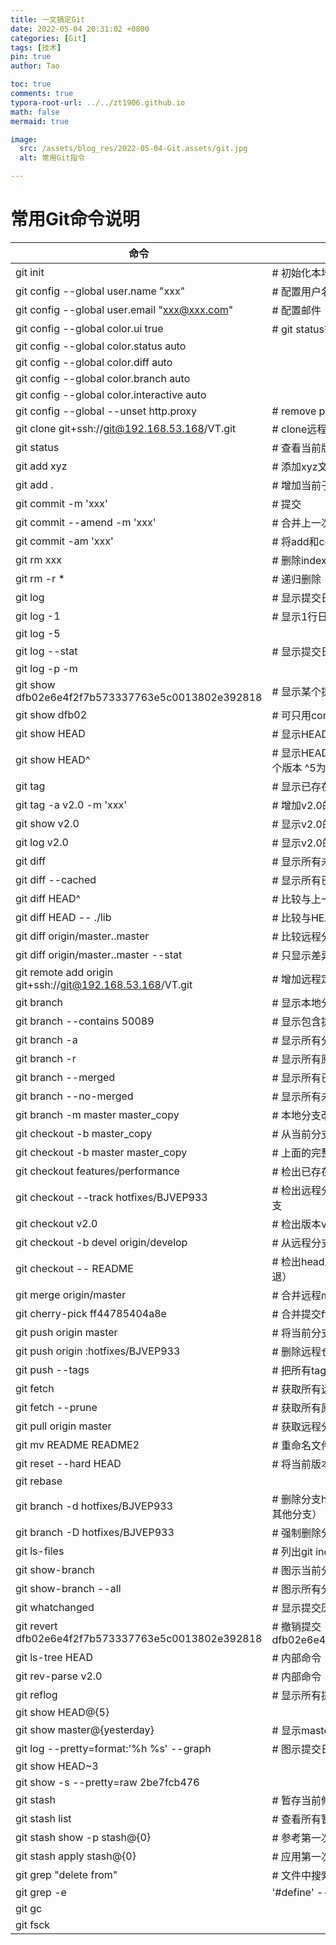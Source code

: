 ```yaml
---
title: 一文搞定Git
date: 2022-05-04 20:31:02 +0800
categories: [Git]
tags: [技术]
pin: true
author: Tao

toc: true
comments: true
typora-root-url: ../../zt1906.github.io
math: false
mermaid: true

image:
  src: /assets/blog_res/2022-05-04-Git.assets/git.jpg
  alt: 常用Git指令

---
```


# 常用Git命令说明
| 命令  |  说明  |
| ------------ | ------------ |
|  git init                                                 |     # 初始化本地git仓库（创建新仓库）  |
|  git config --global user.name "xxx"                      |     # 配置用户名  |
|  git config --global user.email "xxx@xxx.com"             |     # 配置邮件  |
|  git config --global color.ui true                        |     # git status等命令自动着色  |
|  git config --global color.status auto  |
|  git config --global color.diff auto  |
|  git config --global color.branch auto  |
|  git config --global color.interactive auto  |
|  git config --global --unset http.proxy                   |     # remove  proxy configuration on git  |
|  git clone git+ssh://git@192.168.53.168/VT.git            |     # clone远程仓库  |
|  git status                                               |     # 查看当前版本状态（是否修改）  |
|  git add xyz                                              |     # 添加xyz文件至index  |
|  git add .                                                |     # 增加当前子目录下所有更改过的文件至index  |
|  git commit -m 'xxx'                                      |     # 提交  |
|  git commit --amend -m 'xxx'                              |     # 合并上一次提交（用于反复修改）  |
|  git commit -am 'xxx'                                     |     # 将add和commit合为一步  |
|  git rm xxx                                               |     # 删除index中的文件  |
|  git rm -r *                                              |     # 递归删除  |
|  git log                                                  |     # 显示提交日志  |
|  git log -1                                               |     # 显示1行日志 -n为n行  |
|  git log -5  |
|  git log --stat                                           |     # 显示提交日志及相关变动文件  |
|  git log -p -m  |
|  git show dfb02e6e4f2f7b573337763e5c0013802e392818        |     # 显示某个提交的详细内容  |
|  git show dfb02                                           |     # 可只用commitid的前几位  |
|  git show HEAD                                            |     # 显示HEAD提交日志  |
|  git show HEAD^                                           |     # 显示HEAD的父（上一个版本）的提交日志 ^^为上两个版本 ^5为上5个版本  |
|  git tag                                                  |     # 显示已存在的tag  |
|  git tag -a v2.0 -m 'xxx'                                 |     # 增加v2.0的tag  |
|  git show v2.0                                            |     # 显示v2.0的日志及详细内容  |
|  git log v2.0                                             |     # 显示v2.0的日志  |
|  git diff                                                 |     # 显示所有未添加至index的变更  |
|  git diff --cached                                        |     # 显示所有已添加index但还未commit的变更  |
|  git diff HEAD^                                           |     # 比较与上一个版本的差异  |
|  git diff HEAD -- ./lib                                   |     # 比较与HEAD版本lib目录的差异  |
|  git diff origin/master..master                           |     # 比较远程分支master上有本地分支master上没有的  |
|  git diff origin/master..master --stat                    |     # 只显示差异的文件，不显示具体内容  |
|  git remote add origin git+ssh://git@192.168.53.168/VT.git|     # 增加远程定义（用于push/pull/fetch）  |
|  git branch                                               |     # 显示本地分支  |
|  git branch --contains 50089                              |     # 显示包含提交50089的分支  |
|  git branch -a                                            |     # 显示所有分支  |
|  git branch -r                                            |     # 显示所有原创分支  |
|  git branch --merged                                      |     # 显示所有已合并到当前分支的分支  |
|  git branch --no-merged                                   |     # 显示所有未合并到当前分支的分支  |
|  git branch -m master master_copy                         |     # 本地分支改名  |
|  git checkout -b master_copy                              |     # 从当前分支创建新分支master_copy并检出  |
|  git checkout -b master master_copy                       |     # 上面的完整版  |
|  git checkout features/performance                        |     # 检出已存在的features/performance分支  |
|  git checkout --track hotfixes/BJVEP933                   |     # 检出远程分支hotfixes/BJVEP933并创建本地跟踪分支  |
|  git checkout v2.0                                        |     # 检出版本v2.0  |
|  git checkout -b devel origin/develop                     |     # 从远程分支develop创建新本地分支devel并检出  |
|  git checkout -- README                                   |     # 检出head版本的README文件（可用于修改错误回退）  |
|  git merge origin/master                                  |     # 合并远程master分支至当前分支  |
|  git cherry-pick ff44785404a8e                            |     # 合并提交ff44785404a8e的修改  |
|  git push origin master                                   |     # 将当前分支push到远程master分支  |
|  git push origin :hotfixes/BJVEP933                       |     # 删除远程仓库的hotfixes/BJVEP933分支  |
|  git push --tags                                          |     # 把所有tag推送到远程仓库  |
|  git fetch                                                |     # 获取所有远程分支（不更新本地分支，另需merge）  |
|  git fetch --prune                                        |     # 获取所有原创分支并清除服务器上已删掉的分支  |
|  git pull origin master                                   |     # 获取远程分支master并merge到当前分支  |
|  git mv README README2                                    |     # 重命名文件README为README2  |
|  git reset --hard HEAD                                    |     # 将当前版本重置为HEAD（通常用于merge失败回退）  |
|  git rebase  |
|  git branch -d hotfixes/BJVEP933                          |     # 删除分支hotfixes/BJVEP933（本分支修改已合并到其他分支）  |
|  git branch -D hotfixes/BJVEP933                          |     # 强制删除分支hotfixes/BJVEP933  |
|  git ls-files                                             |     # 列出git index包含的文件  |
|  git show-branch                                          |     # 图示当前分支历史  |
|  git show-branch --all                                    |     # 图示所有分支历史  |
|  git whatchanged                                          |     # 显示提交历史对应的文件修改  |
|  git revert dfb02e6e4f2f7b573337763e5c0013802e392818      |     # 撤销提交dfb02e6e4f2f7b573337763e5c0013802e392818  |
|  git ls-tree HEAD                                         |     # 内部命令：显示某个git对象  |
|  git rev-parse v2.0                                       |     # 内部命令：显示某个ref对于的SHA1 HASH  |
|  git reflog                                               |     # 显示所有提交，包括孤立节点  |
|  git show HEAD@{5}  |
|  git show master@{yesterday}                              |     # 显示master分支昨天的状态  |
|  git log --pretty=format:'%h %s' --graph                  |     # 图示提交日志  |
|  git show HEAD~3  |
|  git show -s --pretty=raw 2be7fcb476  |
|  git stash                                                |     # 暂存当前修改，将所有至为HEAD状态  |
|  git stash list                                           |     # 查看所有暂存  |
|  git stash show -p stash@{0}                              |     # 参考第一次暂存  |
|  git stash apply stash@{0}                                |     # 应用第一次暂存  |
|  git grep "delete from"                                   |     # 文件中搜索文本“delete from”  |
|  git grep -e |    '#define' --and -e SORT_DIRENT  |
|  git gc  |
|  git fsck  |
